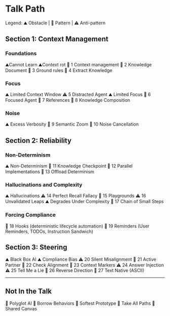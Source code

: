 # Talk Path

Legend: ⛰ Obstacle | 🧩 Pattern | ⚠️ Anti-pattern

## Section 1: Context Management
### Foundations
⛰️Cannot Learn
⛰️Context rot 
🧩 1 Context management
🧩 2 Knowledge Document
🧩 3 Ground rules
🧩 4 Extract Knowledge

### Focus
⛰️ Limited Context Window
⚠️ 5 Distracted Agent
⛰️ Limited Focus
🧩 6 Focused Agent
🧩 7 References
🧩 8 Knowledge Composition

### Noise
⛰️ Excess Verbosity
🧩 9 Semantic Zoom
🧩 10 Noise Cancellation

## Section 2: Reliability
### Non-Determinism
⛰️ Non-Determinism
🧩 11 Knowledge Checkpoint
🧩 12 Parallel Implementations
🧩 13 Offload Determinism

### Hallucinations and Complexity
⛰️ Hallucinations
⚠️ 14 Perfect Recall Fallacy
🧩 15 Playgrounds
⚠️ 16 Unvalidated Leaps
⛰️ Degrades Under Complexity
🧩 17 Chain of Small Steps

### Forcing Compliance
🧩 18 Hooks (deterministic lifecycle automation)
🧩 19 Reminders (User Reminders, TODOs, Instruction Sandwich)

## Section 3: Steering
⛰️ Black Box AI
⛰️ Compliance Bias
⚠️ 20 Silent Misalignment
🧩 21 Active Partner
🧩 22 Check Alignment
🧩 23 Context Markers
⚠️ 24 Answer Injection
⚠️ 25 Tell Me a Lie
🧩 26 Reverse Direction
🧩 27 Text Native (ASCII)

---

## Not In the Talk
🧩 Polyglot AI
🧩 Borrow Behaviors
🧩 Softest Prototype
🧩 Take All Paths
🧩 Shared Canvas